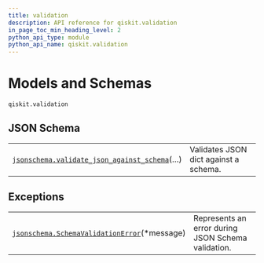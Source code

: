 ```yaml
---
title: validation
description: API reference for qiskit.validation
in_page_toc_min_heading_level: 2
python_api_type: module
python_api_name: qiskit.validation
---
```


<span id="module-qiskit.validation" />

<span id="qiskit-validation" />

<span id="models-and-schemas-qiskit-validation" />

# Models and Schemas

<span id="module-qiskit.validation" />

`qiskit.validation`

## JSON Schema

|                                                                                                                                                                       |                                       |
| --------------------------------------------------------------------------------------------------------------------------------------------------------------------- | ------------------------------------- |
| [`jsonschema.validate_json_against_schema`](qiskit.validation.jsonschema.validate_json_against_schema "qiskit.validation.jsonschema.validate_json_against_schema")(…) | Validates JSON dict against a schema. |

## Exceptions

|                                                                                                                                                          |                                                    |
| -------------------------------------------------------------------------------------------------------------------------------------------------------- | -------------------------------------------------- |
| [`jsonschema.SchemaValidationError`](qiskit.validation.jsonschema.SchemaValidationError "qiskit.validation.jsonschema.SchemaValidationError")(\*message) | Represents an error during JSON Schema validation. |

